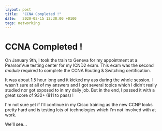 ```yaml
---
layout: post
title:  "CCNA Completed !"
date:   2020-02-15 12:30:00 +0100
tags: networking
---
```

# CCNA Completed !
On January 9th, I took the train to Geneva for my appointment at a PearsonVue testing center for my ICND2 exam.
This exam was the second *module* required to complete the CCNA Routing & Switching certification.

It was about 1.5 hour long and it kicked my ass during the whole session.
I wasn't sure at all of my answers and I got several topics which I didn't really studied nor got exposed to in my daily job.
But in the end, I passed it with a great score of 930+ (811 to pass) !

I'm not sure yet if I'll continue in my Cisco training as the new CCNP looks pretty hard and is testing lots of technologies which I'm not involved with at work.

We'll see...
